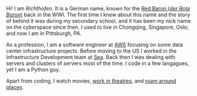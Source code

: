 Hi! I am _Richthofen_. It is a German name, known for the [Red Baron (_der Rote Baron_)](https://en.wikipedia.org/wiki/Manfred_von_Richthofen) back in the WWI. The first time I knew about this name and the story of behind it was during my secondary school, and it has been my nick name on the cyberspace since then. I used to live in Chongqing, Singapore, Oslo; and now I am in Pittsburgh, PA.

As a profession, I am a software engineer at [AWS](https://aws.amazon.com/) focusing on some data center infrastructure projects. Before moving to the US I worked in the Infrastructure Development team at [Sea](https://www.sea.com/home). Back then I was dealing with servers and clusters of servers most of the time. I code in a few langagues, yet I am a Python guy. 

Apart from coding, I watch movies, [work in theatres](https://liujianqiao.me/theatre/?lang=en), and [roam around places](https://www.mytravelmap.xyz/u/gg113179410750853518940).